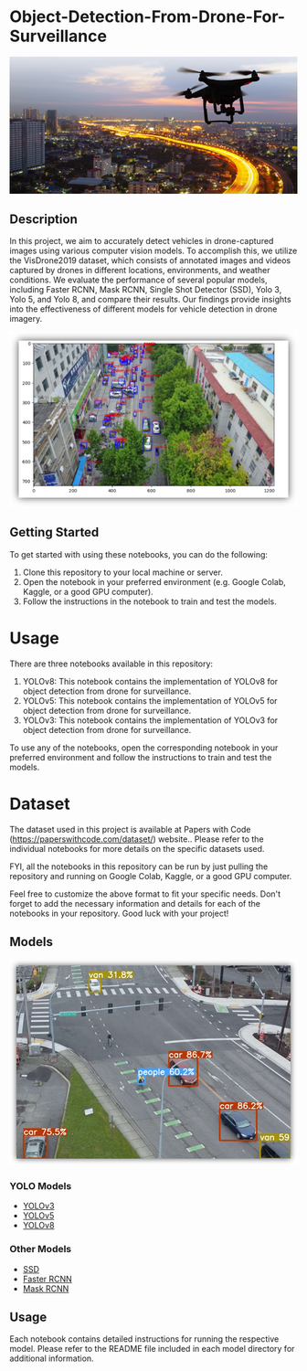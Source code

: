 # Object-Detection-From-Drone-For-Surveillance

![Example Image](/images/drone_detection_network_cameras.png)

## Description

In this project, we aim to accurately detect vehicles
in drone-captured images using various computer vision
models. To accomplish this, we utilize the VisDrone2019
dataset, which consists of annotated images and videos captured
by drones in different locations, environments, and
weather conditions. We evaluate the performance of several
popular models, including Faster RCNN, Mask
RCNN, Single Shot Detector (SSD), Yolo 3, Yolo 5, and Yolo
8, and compare their results. Our findings provide insights
into the effectiveness of different models for vehicle detection
in drone imagery.

![Example Image](/images/Det1.png)

## Getting Started
To get started with using these notebooks, you can do the following:

1. Clone this repository to your local machine or server.
2. Open the notebook in your preferred environment (e.g. Google Colab, Kaggle, or a good GPU computer).
3. Follow the instructions in the notebook to train and test the models.

# Usage
There are three notebooks available in this repository:

1. YOLOv8: This notebook contains the implementation of YOLOv8 for object detection from drone for surveillance.
2. YOLOv5: This notebook contains the implementation of YOLOv5 for object detection from drone for surveillance.
3. YOLOv3: This notebook contains the implementation of YOLOv3 for object detection from drone for surveillance.

To use any of the notebooks, open the corresponding notebook in your preferred environment and follow the instructions to train and test the models.


# Dataset
The dataset used in this project is available at Papers with Code (https://paperswithcode.com/dataset/) website.. Please refer to the individual notebooks for more details on the specific datasets used.

FYI, all the notebooks in this repository can be run by just pulling the repository and running on Google Colab, Kaggle, or a good GPU computer.

Feel free to customize the above format to fit your specific needs. Don't forget to add the necessary information and details for each of the notebooks in your repository. Good luck with your project!

## Models

![Example Image](/images/Det2.png)
### YOLO Models
- [YOLOv3](https://github.com/ni9/Object-Detection-From-Drone-For-Surveillance/blob/main/yolo3.ipynb)
- [YOLOv5](https://github.com/ni9/Object-Detection-From-Drone-For-Surveillance/blob/main/yolov5/viz_yolov5x.ipynb)
- [YOLOv8](https://github.com/ni9/Object-Detection-From-Drone-For-Surveillance/blob/main/Yolo-V8/YoloV8.ipynb)

### Other Models
- [SSD](https://github.com/ni9/Object-Detection-From-Drone-For-Surveillance/blob/main/SSD/SSD.ipynb)
- [Faster RCNN](https://github.com/ni9/Object-Detection-From-Drone-For-Surveillance/blob/main/Faster-RCNN/Faster_RCNN.ipynb)
- [Mask RCNN](https://github.com/ni9/Object-Detection-From-Drone-For-Surveillance/blob/main/MaskRCNN/Visdrone_MaskRCNN.ipynb)


## Usage
Each notebook contains detailed instructions for running the respective model. Please refer to the README file included in each model directory for additional information.

